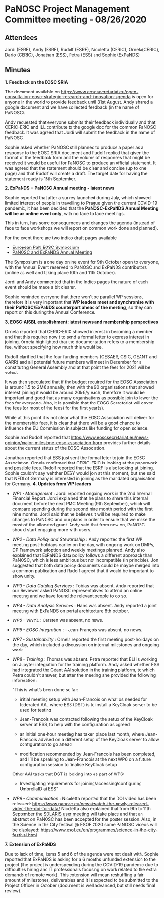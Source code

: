 ﻿PaNOSC Project Management Committee meeting - 08/26/2020
========================================================


Attendees
-------
Jordi (ESRF), Andy (ESRF), Rudolf (ESRF), Nicoletta (CERIC), Ornela(CERIC), Dario (CERIC), Jonathan (ESS), Petra (ESS) and Sophie (ExPaNDS) 


Minutes
-------	


**1. Feedback on the EOSC SRIA**

The document available on https://www.eoscsecretariat.eu/open-consultation-eosc-strategic-research-and-innovation-agenda is open for anyone in the world to provide feedback until 31st August. Andy shared a google document and we have collected feedback (in the name of PaNOSC).

Andy requested that everyone submits their feedback individually and that CERIC-ERIC and ILL contribute to the google doc for the common PaNOSC feedback. It was agreed that Jordi will submit the feedback in the name of PaNOSC.

Sophie asked whether PaNOSC still planned to produce a paper as a response to the EOSC SRIA document and Rudolf replied that given the format of the feedback form and the volume of responses that might be received it would be useful for PaNOSC to produce an official statement. 
It was agreed that the statement should be clear and concise (up to one page) and that Rudolf will create a draft. The target date for having the statement ready is 15th September.

**2. ExPaNDS + PaNOSC Annual meeting - latest news**

Sophie reported that after a survey launched during July, which showed limited interest of people in travelling to Prague given the current COVID-19 pandemic, it has been decided that the **PaNOSC-ExPaNDS Annual Meeting will be an online event only**, with no face to face meetings.

This in turn, has some consequences and changes the agenda (instead of face to face workshops we will report on common work done and planned). 

For the event there are two indico draft pages available:
* [European PaN EOSC Symposium](https://indico.eli-beams.eu/event/376/page/0)
* [PaNOSC and ExPaNDS Annual Meeting](https://indico.eli-beams.eu/event/369/page/0)

The Symposium is a one day online event for 9th October open to everyone, with the Annual Event reserved to PaNOSC and ExPaNDS contributors (online as well and taking place 10th and 11th October).

Jordi and Andy commented that in the Indico pages the nature of each event should be made a bit clearer.

Sophie reminded everyone that  there won't be parallel WP sessions, therefore it is very important that **WP leaders meet and synchronise with their PaNOSC/ExPaNDS counterpart ahead of the meeting**, so they can report on this during the Annual Conference.


**3. EOSC-AISBL establishment: latest news and membership perspectives**

Ornela reported that CERIC-ERIC showed interest in becoming a member and that this requires now t to send a formal letter to express interest in joining. Ornela highlighted that the documentation refers to a membership fee, without specifying how much this would be.

Rudolf clarified that the four funding members (CESAER, CSIC, GÉANT and GARR) and all potential future members will meet in December for a constituting General Assembly and at that point the fees for 2021 will be voted. 

It was then speculated that if the budget required for the EOSC Association is around 1.5 to 2M€ annually, then with the 90 organisations that showed interest joining it would be around 20k€/y each, therefore it would be important and good that as many organisations as possible join to lower the fees for everyone. Also, it is possible that the EOSC Secretariat will cover the fees (or most of the fees) for the first year(s).

While at this point it is not clear what the EOSC Association will deliver for the membership fees, it is clear that there will be a good chance to influence the EU Commission in subjects like funding for open science.

Sophie and Rudolf reported that https://www.eoscsecretariat.eu/news-opinion/major-milestone-eosc-association-born provides further details about the current status of the EOSC Association.

Jonathan reported that ESS just sent the formal leter to join the EOSC Association.
Ornela confirmed that CERIC-ERIC is looking at the paperwork and possible fees.
Rudolf reported that the ESRF is also looking at joining.
Sophie couldn't say wehther DESY would join at this moment, but she said that NFDI of Germany is interested in joining as the mandated organisation for Germany.
**4. Updates from WP leaders**

* *WP1 - Management* : Jordi reported ongoing work in the 2nd Internal Financial Report. Jordi explained that he plans to share this internal document before the next PMC Meeting (9th September), which will compare spending during the second nine month period with the first nine months. Jordi said that he believes it will be required to make changes to PaNOSC and our plans in order to ensure that we make the most of the allocated grant. Andy said that from now on, PaNOSC should start engaging more with users.

* *WP2 - Data Policy and Stewardship* : Andy reported the first WP meeting post-holidays earlier on the day, with ongoing work on DMPs, DP Framework adoption and weekly meetings planned. Andy also explained that ExPaNDS data policy follows a different approach than PaNOSC, which is less ambitious but not incompatible (in principle). Jon suggested that both data policy documents could be maybe merged into a common publication and Rudolf agreed that it would be important to show unity.

* *WP3 - Data Catalog Services* : Tobias was absent. Andy reported that our Reviewer asked PaNOSC representatives to attend an online meeting and we have found the relevant people to do so.

* *WP4 - Data Analysis Services* : Hans was absent. Andy reported a joint meeting with ExPaNDS on portal architecture 8th october.

* *WP5 - ViNYL* : Carsten was absent, no news.

* *WP6 - EOSC Integration* : - Jean-François was absent, no news.

* *WP7 - Sustainability* : Ornela reported the first meeting post-holidays on the day, which included a discussion on internal milestones and ongoing work.

* *WP8 - Training* : Thomas was absent. Petra reported that ELI is working on Jupyter integration for the training platform. Andy asked whether ESS had integrated the Géant AAI solution in the training platform, to which Petra couldn't answer, but after the meeting she provided the following information:

    "This is what’s been done so far:

    - initial meeting setup with Jean-Francois on what os needed for federated AAI, where ESS (DST) is to install a KeyCloak server to be used for testing

    - Jean-Francois was contacted following the setup of the KeyCloak server at ESS, to help with the configuration as agreed

    - an initial one-hour meeting has taken place last month, where Jean-Francois advised on a different setup of the KeyCloak server to allow configuration to go ahead

    - modification recommended by Jean-Francois has been completed, and I’ll be speaking to Jean-Francois at the next WP6 on a future configuration session to finalise KeyCloak setup

    Other AAI tasks that DST is looking into as part of WP6:

    - Investigating requirements for joining/accessing/configuring UmbrellaID at ESS"


* *WP9 - Communication* : Nicoletta reported that the DOI video has been released: https://www.panosc.eu/news/watch-the-newly-released-video-the-doi-for-data/ 
Nicoletta also explained that from 9th to 11th September the [SOLARIS user meeting](https://whova.com/web/solar_202009/) will take place and that an abstract on PaNOSC has been accepted for the poster session. Also, in the Science in the City festival @ ESOF 2020 some PaNOSC videos will be displayed: https://www.esof.eu/en/programmes/science-in-the-city-festival.html


**7. Extension of ExPaNDS**

Due to lack of time, items 5 and 6 of the agenda were not dealt with.
Sophie reported that ExPaNDS is asking for a 6 months unfunded extension to the project (the project is underspending during the COVID-19 pandemic due to difficulties hiring and IT professionals focusing on work related to the extra demands of remote work). This extension will mean reshuffling a fair amount of milestones, deliverables and it is expected to be submitted to the Project Officer in October (document is well advanced, but still needs final review).















